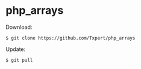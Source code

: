 # php_arrays

Download:

    $ git clone https://github.com/Txpert/php_arrays

Update:

    $ git pull
